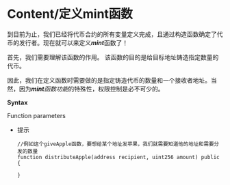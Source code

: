 # Content/定义mint函数

到目前为止，我们已经将代币合约的所有变量定义完成，且通过构造函数确定了代币的发行者。现在就可以来定义***mint***函数了！

首先，我们需要理解该函数的作用。 该函数的目的是给目标地址铸造指定数量的代币。

因此，我们在定义函数时需要做的是指定铸造代币的数量和一个接收者地址。当然，因为***mint**函数功能*的特殊性，权限控制是必不可少的。

**Syntax**

Function parameters

- 提示
    
    ```solidity
    //例如这个giveApple函数，要想给某个地址发苹果，我们就需要知道他的地址和需要分发的数量
    function distributeApple(address recipient, uint256 amount) public {
           
    }
    ```
